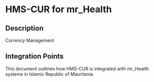 # HMS-CUR for mr_Health

## Description

Currency Management

## Integration Points

This document outlines how HMS-CUR is integrated with mr_Health systems in Islamic Republic of Mauritania.
